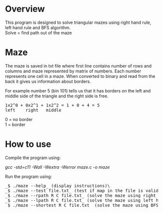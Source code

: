 # Overview
This program is designed to solve triangular mazes using right hand rule, left hand rule and BFS algorithm.\
Solve = find path out of the maze

# Maze  
The maze is saved in txt file where first line contains number of rows and columns and maze represented by matrix of numbers.
Each number represents one cell in a maze. When converted to binary and read from the back it gives us information about borders.

For example number 5 (bin 101) tells us that it has borders on the left and middle side of the triangle and the right side is free.
<pre>
1x2^0 + 0x2^1 + 1x2^2 = 1 + 0 + 4 = 5
left    right   middle
</pre>
0 = no border\
1 = border

# How to use
Compile the program using:

_gcc -std=c11 -Wall -Wextra -Werror maze.c -o maze_

Run the program using:
<pre>
_$ ./maze --help_ (display instructions)\
_$ ./maze --test file.txt_ (test if map in the file is valid)\
_$ ./maze --rpath R C file.txt_ (solve the maze using right hand rule)\
_$ ./maze --lpath R C file.txt_ (solve the maze using left hand rule)\
_$ ./maze --shortest R C file.txt_ (solve the maze using BFS algorithm)
</pre>
